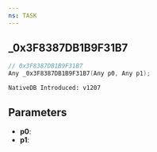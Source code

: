 ```yaml
---
ns: TASK
---
```

## _0x3F8387DB1B9F31B7

```c
// 0x3F8387DB1B9F31B7
Any _0x3F8387DB1B9F31B7(Any p0, Any p1);
```

```
NativeDB Introduced: v1207
```

## Parameters
* **p0**:
* **p1**:
